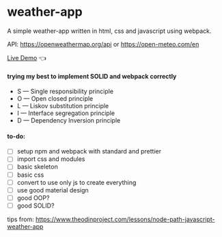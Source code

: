 # weather-app

A simple weather-app written in html, css and javascript using webpack.

API: https://openweathermap.org/api or https://open-meteo.com/en

[Live Demo](https://chicco4.github.io/weather-app/) :point_left:

#### trying my best to implement SOLID and webpack correctly

- S — Single responsibility principle
- O — Open closed principle
- L — Liskov substitution principle
- I — Interface segregation principle
- D — Dependency Inversion principle

#### to-do:

- [ ] setup npm and webpack with standard and prettier
- [ ] import css and modules
- [ ] basic skeleton
- [ ] basic css
- [ ] convert to use only js to create everything
- [ ] use good material design
- [ ] good OOP?
- [ ] good SOLID?

tips from: https://www.theodinproject.com/lessons/node-path-javascript-weather-app
